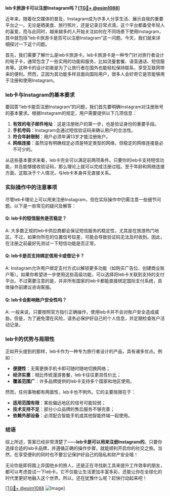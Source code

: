 **leb卡旅游卡可以注册Instagram吗？[[TG💪+ @esim1088](https://t.me/s/esim1088)]**

近年来，随着社交媒体的普及，Instagram成为许多人分享生活、展示自我的重要平台之一。无论是晒美食、旅行照片，还是记录日常点滴，这个平台都备受年轻人的喜爱。而与此同时，越来越多的人开始关注如何在不同场景下使用Instagram，其中就包括“leb卡旅游卡是否可以注册Instagram”这一问题。今天，我们就来详细探讨一下这个问题。

首先，我们需要了解什么是leb卡旅游卡。leb卡旅游卡是一种专门针对旅行者设计的电子卡，通常包含了一些实用的功能和服务，比如流量套餐、语音通话、短信服务等。这种卡的设计初衷是为了让旅行者在国外也能轻松保持联系，享受互联网带来的便利。然而，正因为其功能多样且面向国际用户，很多人会好奇它是否能够用于注册和使用Instagram。

### leb卡与Instagram的基本要求

要回答“leb卡能否注册Instagram”的问题，我们首先要明确Instagram对注册账号的基本要求。根据Instagram的规定，用户需要提供以下几项信息：

1. **有效的电子邮件地址**：这是注册账户的第一步，也是验证身份的重要手段。
2. **手机号码**：Instagram会通过短信验证码来确认用户的合法性。
3. **符合年龄限制**：用户必须年满13岁才能注册账户。
4. **网络连接**：虽然没有明确规定必须是特定类型的网络，但稳定的网络连接是必不可少的。

从这些基本要求来看，leb卡完全可以满足前两项条件。只要你的leb卡支持短信功能，并且能够接收验证码，那么理论上就可以完成注册过程。至于年龄和网络连接方面，这取决于个人情况，与leb卡本身并无直接关系。

### 实际操作中的注意事项

尽管leb卡理论上可以用来注册Instagram，但在实际操作中仍需注意一些细节问题。以下是一些常见的疑问及解答：

#### Q: leb卡的短信服务是否稳定？
A: 大多数正规的leb卡供应商都会保证短信服务的稳定性，尤其是在旅游热门地区。不过，如果你所在的位置信号较差，可能会导致验证码无法及时收到。因此，在注册之前最好先测试一下短信功能是否正常。

#### Q: leb卡是否支持绑定信用卡或借记卡？
A: Instagram允许用户绑定支付方式以解锁更多功能（如购买广告位、创建商业账户等）。如果你希望进一步使用这些高级功能，可以选择将leb卡关联到支持的支付平台。不过需要注意的是，并非所有国家的leb卡都能直接绑定国际支付系统，具体操作前建议咨询客服。

#### Q: leb卡会影响账户安全性吗？
A: 一般来说，只要按照官方指引正确操作，使用leb卡并不会对账户安全造成威胁。但是，为了避免潜在风险，请务必保护好自己的个人信息，并定期检查账户活动记录。

### leb卡的优势与局限性

正如开头提到的那样，leb卡作为一种专为旅行者设计的产品，具有诸多优点。例如：
- **便捷性**：无需更换手机卡即可随时随地切换网络；
- **经济实惠**：相比传统漫游套餐，leb卡往往更具性价比；
- **覆盖范围广**：许多品牌提供的leb卡支持多个国家和地区使用。

然而，任何事物都有两面性，leb卡也不例外。它的主要局限在于：
- **适用范围有限**：某些偏远地区的信号可能较弱；
- **技术支持不足**：部分小众品牌的售后服务不够完善；
- **依赖外部设备**：必须配合智能手机或其他智能终端一起使用。

### 结语

综上所述，答案已经非常清楚了——**leb卡是可以用来注册Instagram的**。只要你选择合适的leb卡品牌，并遵循正确的操作步骤，就能顺利开启你的社交之旅。当然，在享受便利的同时也不要忘记保护好自己的隐私和财产安全哦！

无论你是即将踏上异国他乡的旅人，还是正在寻找新工具来提升工作效率的朋友，都可以考虑尝试一下leb卡。它不仅能让生活更加丰富多彩，还能让你在全球化的时代里更好地融入这个世界。所以，还在犹豫什么呢？赶快行动起来吧！

[[TG💪+ @esim1088](https://t.me/s/esim1088) ![Image](https://i.postimg.cc/4NQfJmqS/Snipaste-2025-05-13-00-14-12.png)]